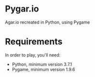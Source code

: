 # Pygar.io
Agar.io recreated in Python, using Pygame


# Requirements
In order to play, you'll need:
- Python, minimum version 3.7.1
- Pygame, minimum version 1.9.6
